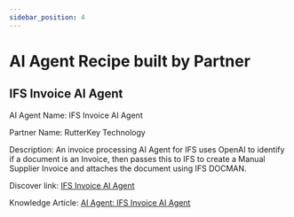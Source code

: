 ```yaml
---
sidebar_position: 4
---
```



# AI Agent Recipe built by Partner

<head>
  <meta name="guidename" content="Partner Portal"/>
  <meta name="context" content="GUID-cf9760f0-74ef-4390-bc6f-b7e54f86403d"/>
</head>

## IFS Invoice AI Agent

AI Agent Name: IFS Invoice AI Agent

Partner Name: RutterKey Technology

Description: An invoice processing AI Agent for IFS uses OpenAI to identify if a document is an Invoice, then passes this to IFS to create a Manual Supplier Invoice and attaches the document using IFS DOCMAN. 

Discover link: [IFS Invoice AI Agent](https://discover.boomi.com/solutions/ifs-invoice-ai-agent)

Knowledge Article: [AI Agent: IFS Invoice AI Agent](https://community.boomi.com/s/article/IFS-Invoice-AI-Agent)

